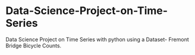 # Data-Science-Project-on-Time-Series
Data Science Project on Time Series with python using a Dataset- Fremont Bridge Bicycle Counts.
